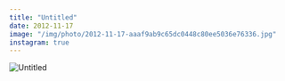 ```yaml
---
title: "Untitled"
date: 2012-11-17
image: "/img/photo/2012-11-17-aaaf9ab9c65dc0448c80ee5036e76336.jpg"
instagram: true
---
```


![Untitled](/img/photo/2012-11-17-aaaf9ab9c65dc0448c80ee5036e76336.jpg)
